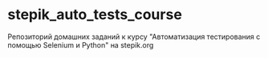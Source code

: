 # stepik_auto_tests_course

Репозиторий домашних заданий к курсу "Автоматизация тестирования с помощью Selenium и Python" на stepik.org
